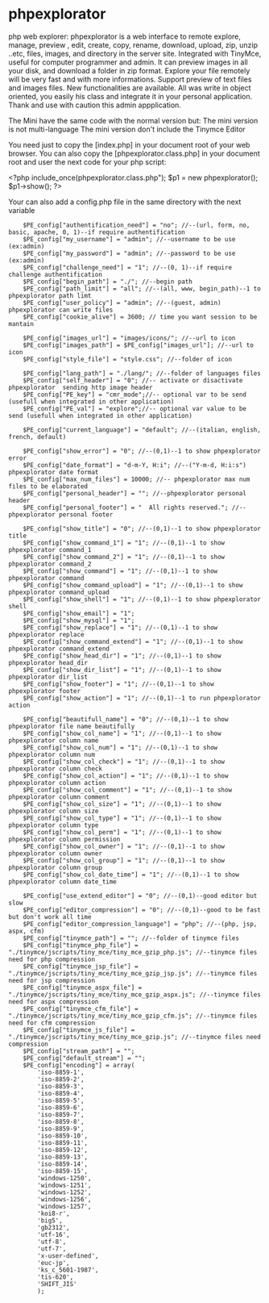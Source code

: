 # phpexplorator
php web explorer: 
phpexplorator is a web interface to remote explore, manage, preview , edit, create, copy, rename, download, upload, zip, unzip ..etc, files, images, and directory in the server site. Integrated with TinyMce, useful for computer programmer and admin.
It can preview images in all your disk, and download a folder in zip format. Explore your file remotely will be very fast and with more informations. Support preview of text files and images files. New functionalities are available. All was write in object oriented, you easily his class and integrate it in your personal application.
Thank and use with caution this admin appplication.

The Mini have the same code with the normal version but:
The mini version is not multi-language
The mini version don't include the Tinymce Editor

You need just to copy the [index.php] in your document root of your web browser.
You can also copy the [phpexplorator.class.php] in your document root and user the next code for your php script:


<\?php
 include_once(phpexplorator.class.php");
 $p1 = new phpexplorator();
 $p1->show();
?>

Your can also add a config.php file in the same directory with the next variable

        $PE_config["authentification_need"] = "no"; //--(url, form, no, basic, apache, 0, 1)--if require authentification
        $PE_config["my_username"] = "admin"; //--username to be use (ex:admin)
        $PE_config["my_password"] = "admin"; //--password to be use (ex:admin)
        $PE_config["challenge_need"] = "1"; //--(0, 1)--if require challenge authentification
        $PE_config["begin_path"] = "./"; //--begin path
        $PE_config["path_limit"] = "all"; //--(all, www, begin_path)--1 to phpexplorator path limt
        $PE_config["user_policy"] = "admin"; //--(guest, admin) phpexplorator can write files
        $PE_config["cookie_alive"] = 3600; // time you want session to be mantain
        
        $PE_config["images_url"] = "images/icons/"; //--url to icon
        $PE_config["images_path"] = $PE_config["images_url"]; //--url to icon
        $PE_config["style_file"] = "style.css"; //--folder of icon
        
        $PE_config["lang_path"] = "./lang/"; //--folder of languages files
        $PE_config["self_header"] = "0"; //-- activate or disactivate phpexplorator  sending http image header
        $PE_config["PE_key"] = "cmr_mode";//-- optional var to be send (usefull when integrated in other application)
        $PE_config["PE_val"] = "explore";//-- optional var value to be send (usefull when integrated in other application)
        
        $PE_config["current_language"] = "default"; //--(italian, english, french, default)
        
        $PE_config["show_error"] = "0"; //--(0,1)--1 to show phpexplorator error
        $PE_config["date_format"] = "d-m-Y, H:i"; //--("Y-m-d, H:i:s")  phpexplorator date format
        $PE_config["max_num_files"] = 10000; //-- phpexplorator max num files to be elaborated
        $PE_config["personal_header"] = ""; //--phpexplorator personal header
        $PE_config["personal_footer"] = "  All rights reserved."; //-- phpexplorator personal footer
        
        $PE_config["show_title"] = "0"; //--(0,1)--1 to show phpexplorator title
        $PE_config["show_command_1"] = "1"; //--(0,1)--1 to show phpexplorator command_1
        $PE_config["show_command_2"] = "1"; //--(0,1)--1 to show phpexplorator command_2
        $PE_config["show_command"] = "1"; //--(0,1)--1 to show phpexplorator command
        $PE_config["show_command_upload"] = "1"; //--(0,1)--1 to show phpexplorator command_upload
        $PE_config["show_shell"] = "1"; //--(0,1)--1 to show phpexplorator shell
        $PE_config["show_email"] = "1";
        $PE_config["show_mysql"] = "1";
        $PE_config["show_replace"] = "1"; //--(0,1)--1 to show phpexplorator replace
        $PE_config["show_command_extend"] = "1"; //--(0,1)--1 to show phpexplorator command_extend
        $PE_config["show_head_dir"] = "1"; //--(0,1)--1 to show phpexplorator head_dir
        $PE_config["show_dir_list"] = "1"; //--(0,1)--1 to show phpexplorator dir_list
        $PE_config["show_footer"] = "1"; //--(0,1)--1 to show phpexplorator footer
        $PE_config["show_action"] = "1"; //--(0,1)--1 to run phpexplorator action
        
        $PE_config["beautifull_name"] = "0"; //--(0,1)--1 to show phpexplorator file name beautifully
        $PE_config["show_col_name"] = "1"; //--(0,1)--1 to show phpexplorator column name
        $PE_config["show_col_num"] = "1"; //--(0,1)--1 to show phpexplorator column num
        $PE_config["show_col_check"] = "1"; //--(0,1)--1 to show phpexplorator column check
        $PE_config["show_col_action"] = "1"; //--(0,1)--1 to show phpexplorator column action
        $PE_config["show_col_comment"] = "1"; //--(0,1)--1 to show phpexplorator column comment
        $PE_config["show_col_size"] = "1"; //--(0,1)--1 to show phpexplorator column size
        $PE_config["show_col_type"] = "1"; //--(0,1)--1 to show phpexplorator column type
        $PE_config["show_col_perm"] = "1"; //--(0,1)--1 to show phpexplorator column permission
        $PE_config["show_col_owner"] = "1"; //--(0,1)--1 to show phpexplorator column owner
        $PE_config["show_col_group"] = "1"; //--(0,1)--1 to show phpexplorator column group
        $PE_config["show_col_date_time"] = "1"; //--(0,1)--1 to show phpexplorator column date_time
        
        $PE_config["use_extend_editor"] = "0"; //--(0,1)--good editor but slow
        $PE_config["editor_compression"] = "0"; //--(0,1)--good to be fast but don't work all time
        $PE_config["editor_compression_language"] = "php"; //--(php, jsp, aspx, cfm)
        $PE_config["tinymce_path"] = ""; //--folder of tinymce files
        $PE_config["tinymce_php_file"] = "./tinymce/jscripts/tiny_mce/tiny_mce_gzip_php.js"; //--tinymce files need for php compression
        $PE_config["tinymce_jsp_file"] = "./tinymce/jscripts/tiny_mce/tiny_mce_gzip_jsp.js"; //--tinymce files need for jsp compression
        $PE_config["tinymce_aspx_file"] = "./tinymce/jscripts/tiny_mce/tiny_mce_gzip_aspx.js"; //--tinymce files need for aspx compression
        $PE_config["tinymce_cfm_file"] = "./tinymce/jscripts/tiny_mce/tiny_mce_gzip_cfm.js"; //--tinymce files need for cfm compression
        $PE_config["tinymce_js_file"] = "./tinymce/jscripts/tiny_mce/tiny_mce_gzip.js"; //--tinymce files need compression
        $PE_config["stream_path"] = "";
        $PE_config["default_stream"] = "";
        $PE_config["encoding"] = array(
            'iso-8859-1',
            'iso-8859-2',
            'iso-8859-3',
            'iso-8859-4',
            'iso-8859-5',
            'iso-8859-6',
            'iso-8859-7',
            'iso-8859-8',
            'iso-8859-9',
            'iso-8859-10',
            'iso-8859-11',
            'iso-8859-12',
            'iso-8859-13',
            'iso-8859-14',
            'iso-8859-15',
            'windows-1250',
            'windows-1251',
            'windows-1252',
            'windows-1256',
            'windows-1257',
            'koi8-r',
            'big5',
            'gb2312',
            'utf-16',
            'utf-8',
            'utf-7',
            'x-user-defined',
            'euc-jp',
            'ks_c_5601-1987',
            'tis-620',
            'SHIFT_JIS'
            );
    